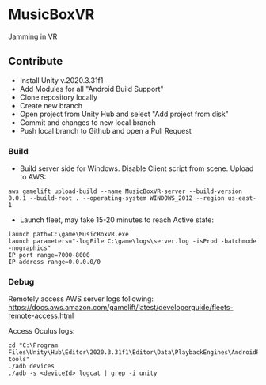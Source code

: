 # MusicBoxVR

Jamming in VR

## Contribute

- Install Unity v.2020.3.31f1
- Add Modules for all "Android Build Support"
- Clone repository locally
- Create new branch
- Open project from Unity Hub and select "Add project from disk"
- Commit and changes to new local branch
- Push local branch to Github and open a Pull Request

### Build

- Build server side for Windows. Disable Client script from scene. Upload to AWS:
```
aws gamelift upload-build --name MusicBoxVR-server --build-version 0.0.1 --build-root . --operating-system WINDOWS_2012 --region us-east-1
```
- Launch fleet, may take 15-20 minutes to reach Active state:
```
launch path=C:\game\MusicBoxVR.exe
launch parameters="-logFile C:\game\logs\server.log -isProd -batchmode -nographics"
IP port range=7000-8000
IP address range=0.0.0.0/0
```

### Debug

Remotely access AWS server logs following:
https://docs.aws.amazon.com/gamelift/latest/developerguide/fleets-remote-access.html

Access Oculus logs:
```
cd "C:\Program Files\Unity\Hub\Editor\2020.3.31f1\Editor\Data\PlaybackEngines\AndroidPlayer\SDK\platform-tools"
./adb devices
./adb -s <deviceId> logcat | grep -i unity
```
